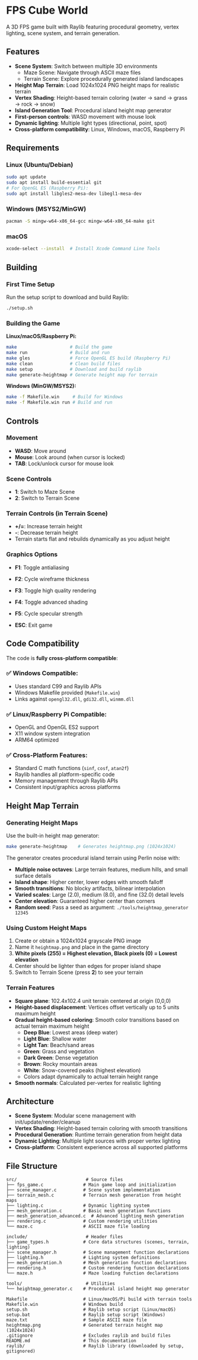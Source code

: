 # FPS Cube World

A 3D FPS game built with Raylib featuring procedural geometry, vertex lighting, scene system, and terrain generation.

## Features

- **Scene System**: Switch between multiple 3D environments
  - Maze Scene: Navigate through ASCII maze files
  - Terrain Scene: Explore procedurally generated island landscapes
- **Height Map Terrain**: Load 1024x1024 PNG height maps for realistic terrain
- **Vertex Shading**: Height-based terrain coloring (water → sand → grass → rock → snow)
- **Island Generation Tool**: Procedural island height map generator
- **First-person controls**: WASD movement with mouse look
- **Dynamic lighting**: Multiple light types (directional, point, spot)
- **Cross-platform compatibility**: Linux, Windows, macOS, Raspberry Pi

## Requirements

### Linux (Ubuntu/Debian)
```bash
sudo apt update
sudo apt install build-essential git
# For OpenGL ES (Raspberry Pi):
sudo apt install libgles2-mesa-dev libegl1-mesa-dev
```

### Windows (MSYS2/MinGW)
```bash
pacman -S mingw-w64-x86_64-gcc mingw-w64-x86_64-make git
```

### macOS
```bash
xcode-select --install  # Install Xcode Command Line Tools
```

## Building

### First Time Setup
Run the setup script to download and build Raylib:
```bash
./setup.sh
```

### Building the Game

**Linux/macOS/Raspberry Pi:**
```bash
make                    # Build the game
make run                # Build and run
make gles               # Force OpenGL ES build (Raspberry Pi)
make clean              # Clean build files  
make setup              # Download and build raylib
make generate-heightmap # Generate height map for terrain
```

**Windows (MinGW/MSYS2):**
```bash
make -f Makefile.win     # Build for Windows
make -f Makefile.win run # Build and run
```

## Controls

### Movement
- **WASD**: Move around
- **Mouse**: Look around (when cursor is locked)
- **TAB**: Lock/unlock cursor for mouse look

### Scene Controls
- **1**: Switch to Maze Scene
- **2**: Switch to Terrain Scene

### Terrain Controls (in Terrain Scene)
- **+/=**: Increase terrain height
- **-**: Decrease terrain height
- Terrain starts flat and rebuilds dynamically as you adjust height

### Graphics Options
- **F1**: Toggle antialiasing
- **F2**: Cycle wireframe thickness
- **F3**: Toggle high quality rendering
- **F4**: Toggle advanced shading
- **F5**: Cycle specular strength

- **ESC**: Exit game

## Code Compatibility

The code is **fully cross-platform compatible**:

### ✅ Windows Compatible:
- Uses standard C99 and Raylib APIs
- Windows Makefile provided (`Makefile.win`)
- Links against `opengl32.dll`, `gdi32.dll`, `winmm.dll`

### ✅ Linux/Raspberry Pi Compatible:
- OpenGL and OpenGL ES2 support
- X11 window system integration
- ARM64 optimized

### ✅ Cross-Platform Features:
- Standard C math functions (`sinf`, `cosf`, `atan2f`)
- Raylib handles all platform-specific code
- Memory management through Raylib APIs
- Consistent input/graphics across platforms

## Height Map Terrain

### Generating Height Maps
Use the built-in height map generator:
```bash
make generate-heightmap    # Generates heightmap.png (1024x1024)
```

The generator creates procedural island terrain using Perlin noise with:
- **Multiple noise octaves**: Large terrain features, medium hills, and small surface details
- **Island shape**: Higher center, lower edges with smooth falloff
- **Smooth transitions**: No blocky artifacts, bilinear interpolation
- **Varied scales**: Large (2.0), medium (8.0), and fine (32.0) detail levels
- **Center elevation**: Guaranteed higher center than corners
- **Random seed**: Pass a seed as argument: `./tools/heightmap_generator 12345`

### Using Custom Height Maps
1. Create or obtain a 1024x1024 grayscale PNG image
2. Name it `heightmap.png` and place in the game directory  
3. **White pixels (255) = Highest elevation, Black pixels (0) = Lowest elevation**
4. Center should be lighter than edges for proper island shape
5. Switch to Terrain Scene (press **2**) to see your terrain

### Terrain Features
- **Square plane**: 102.4x102.4 unit terrain centered at origin (0,0,0)
- **Height-based displacement**: Vertices offset vertically up to 5 units maximum height
- **Gradual height-based coloring**: Smooth color transitions based on actual terrain maximum height
  - **Deep Blue**: Lowest areas (deep water)
  - **Light Blue**: Shallow water
  - **Light Tan**: Beach/sand areas
  - **Green**: Grass and vegetation
  - **Dark Green**: Dense vegetation
  - **Brown**: Rocky mountain areas
  - **White**: Snow-covered peaks (highest elevation)
  - Colors adapt dynamically to actual terrain height range
- **Smooth normals**: Calculated per-vertex for realistic lighting

## Architecture

- **Scene System**: Modular scene management with init/update/render/cleanup
- **Vertex Shading**: Height-based terrain coloring with smooth transitions
- **Procedural Generation**: Runtime terrain generation from height data
- **Dynamic Lighting**: Multiple light sources with proper vertex lighting
- **Cross-platform**: Consistent experience across all supported platforms

## File Structure

```
src/                          # Source files
├── fps_game.c               # Main game loop and initialization
├── scene_manager.c          # Scene system implementation
├── terrain_mesh.c           # Terrain mesh generation from height maps
├── lighting.c               # Dynamic lighting system
├── mesh_generation.c        # Basic mesh generation functions
├── mesh_generation_advanced.c  # Advanced lighting mesh generation
├── rendering.c              # Custom rendering utilities
└── maze.c                   # ASCII maze file loading

include/                      # Header files
├── game_types.h             # Core data structures (scenes, terrain, lighting)
├── scene_manager.h          # Scene management function declarations
├── lighting.h               # Lighting system definitions
├── mesh_generation.h        # Mesh generation function declarations
├── rendering.h              # Custom rendering function declarations
└── maze.h                   # Maze loading function declarations

tools/                        # Utilities
└── heightmap_generator.c    # Procedural island height map generator

Makefile                     # Linux/macOS/Pi build with terrain tools
Makefile.win                 # Windows build  
setup.sh                     # Raylib setup script (Linux/macOS)
setup.bat                    # Raylib setup script (Windows)
maze.txt                     # Sample ASCII maze file
heightmap.png                # Generated terrain height map (1024x1024)
.gitignore                   # Excludes raylib and build files
README.md                    # This documentation
raylib/                      # Raylib library (downloaded by setup, gitignored)
```